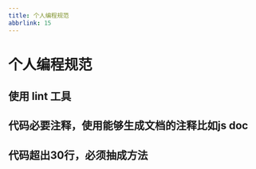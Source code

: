 ```yaml
---
title: 个人编程规范
abbrlink: 15
---
```

# 个人编程规范

## 使用 lint 工具

## 代码必要注释，使用能够生成文档的注释比如js doc

## 代码超出30行，必须抽成方法
